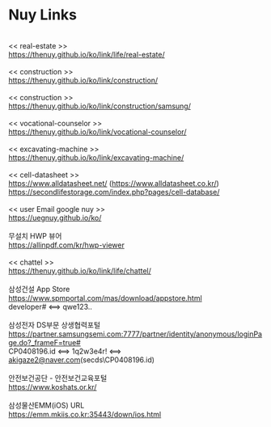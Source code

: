 # Nuy Links
<br><< real-estate >>
<br>https://thenuy.github.io/ko/link/life/real-estate/
<br>
<br><< construction >>
<br>https://thenuy.github.io/ko/link/construction/
<br>
<br><< construction >>
<br>https://thenuy.github.io/ko/link/construction/samsung/
<br>
<br><< vocational-counselor >>
<br>https://thenuy.github.io/ko/link/vocational-counselor/
<br>
<br><< excavating-machine >>
<br>https://thenuy.github.io/ko/link/excavating-machine/
<br>
<br><< cell-datasheet >>
<br>https://www.alldatasheet.net/ (https://www.alldatasheet.co.kr/)
<br>https://secondlifestorage.com/index.php?pages/cell-database/
<br>
<br><< user Email google nuy >>
<br>https://uegnuy.github.io/ko/
<br>
<br>무설치 HWP 뷰어
<br>https://allinpdf.com/kr/hwp-viewer
<br>
<br><< chattel >>
<br>https://thenuy.github.io/ko/link/life/chattel/
<br>
<br>삼성건설 App Store
<br>https://www.spmportal.com/mas/download/appstore.html
<br>developer# <==> qwe123..
<br>
<br>삼성전자 DS부문 상생협력포털
<br>https://partner.samsungsemi.com:7777/partner/identity/anonymous/loginPage.do?_frameF=true#
<br>CP0408196.id <==> 1q2w3e4r! <==> akigaze2@naver.com(secds\CP0408196.id)
<br>
<br>안전보건공단 - 안전보건교육포털
<br>https://www.koshats.or.kr/
<br>
<br>삼성물산EMM(iOS) URL
<br>https://emm.mkiis.co.kr:35443/down/ios.html
